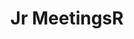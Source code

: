 ---
title: "Jr MeetingsR"
layout: "index"

hero:
    heading: "A list of R conferences and meetings"
    text: "This site attempts to list R conferences and local useR groups. Please feel free to add any missing group or conference. In particular, most of the associated twitter names are missing. There are currently 466 R user groups and events. To propose a change, just click the pencil icon next to the titles.

    
    Keep up to date by following [@rstats_meetings](https://twitter.com/rstats_meetings).

    
    This list is maintained by Jumping Rivers. We also maintain a corresponding list of [Data Science conferences and events](#)."

cards: 
    -
        imageUrl: "/images/events.png"
        imageDescription: ""
        heading: "EVENTS"
        text: "Lorem ipsum dolor sit amet, possit tibique no eam, porro decore eu sea"
        button: 
            name: "View Events"
            url: "/events"
    -
        imageUrl: "/images/r.png"
        imageDescription: ""
        heading: "R User Groups"
        text: "Lorem ipsum dolor sit amet, possit tibique no eam, porro decore eu sea"
        button: 
            name: "View R User Groups"
            url: "/r-user-groups"
    -
        imageUrl: "/images/r-ladies.png"
        imageDescription: ""
        heading: "R-Ladies Groups"
        text: "Lorem ipsum dolor sit amet, possit tibique no eam, porro decore eu sea"
        button: 
            name: "View R-Ladies Groups"
            url: "/r-ladies-groups"
    -
        imageUrl: "/images/virtual.png"
        imageDescription: ""
        heading: "Virtual Events"
        text: "Lorem ipsum dolor sit amet, possit tibique no eam, porro decore eu sea"
        button: 
            name: "View Virtual Events"
            url: "/virtual-events"

data:
    heading: "THE DATA"
    text: "All files used to build this site can be found on the associated GitHub page.
    
    
    Additionally, you can download a convenient CSV file of the data"

    items:
        -
            itemName: "Conferences:"
            itemUrlName: "https://jumpingrivers.github.io/meetingsR/events.csv"
            itemUrl: "https://jumpingrivers.github.io/meetingsR/events.csv"
        -
            itemName: "User Groups:"
            itemUrlName: "https://jumpingrivers.github.io/meetingsR/groups.csv"
            itemUrl: "https://jumpingrivers.github.io/meetingsR/groups.csv"
        -
            itemName: "Virtual events:"
            itemUrlName: "https://jumpingrivers.github.io/meetingsR/virtual.csv"
            itemUrl: "https://jumpingrivers.github.io/meetingsR/virtual.csv"

    footer:
        textOne: "The R scripts used to generate these CSV files are also located in the GitHub repo"
        linksName: "https://github.com/jumpingrivers/meetingsR/tree/master/R"
        linksUrl: "https://github.com/jumpingrivers/meetingsR/tree/master/R"
        textTwo: "These scripts were initially created via the [eRum competition](#)"
    
---
